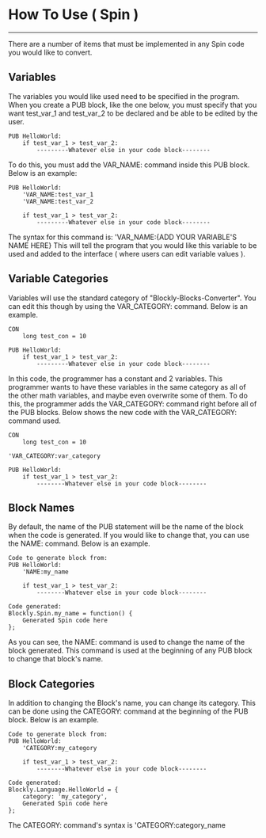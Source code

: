 # How To Use ( Spin )
----------------

There are a number of items that must be implemented in any Spin code you would like to convert.

## Variables
The variables you would like used need to be specified in the program. When you create a PUB block, like the one below, you must specify that you want test_var_1 and test_var_2 to be declared and be able to be edited by the user.

```
PUB HelloWorld:
    if test_var_1 > test_var_2:
        ---------Whatever else in your code block--------
```

To do this, you must add the VAR_NAME: command inside this PUB block. Below is an example:

```
PUB HelloWorld:
    'VAR_NAME:test_var_1
    'VAR_NAME:test_var_2

    if test_var_1 > test_var_2:
        ---------Whatever else in your code block--------
```

The syntax for this command is: 'VAR_NAME:{ADD YOUR VARIABLE'S NAME HERE}
This will tell the program that you would like this variable to be used and added to the interface ( where users can edit variable values ).

## Variable Categories
Variables will use the standard category of "Blockly-Blocks-Converter". You can edit this though by using the VAR_CATEGORY: command. Below is an example.

```
CON
    long test_con = 10

PUB HelloWorld:
    if test_var_1 > test_var_2:
        ---------Whatever else in your code block--------
```

In this code, the programmer has a constant and 2 variables. This programmer wants to have these variables in the same category as all of the other math variables, and maybe even overwrite some of them. To do this, the programmer adds the VAR_CATEGORY: command right before all of the PUB blocks. Below shows the new code with the VAR_CATEGORY: command used.

```
CON
    long test_con = 10

'VAR_CATEGORY:var_category

PUB HelloWorld:
    if test_var_1 > test_var_2:
        --------Whatever else in your code block--------
```

## Block Names
By default, the name of the PUB statement will be the name of the block when the code is generated. If you would like to change that, you can use the NAME: command. Below is an example.

```
Code to generate block from:
PUB HelloWorld:
    'NAME:my_name
    
    if test_var_1 > test_var_2:
        --------Whatever else in your code block--------

Code generated:
Blockly.Spin.my_name = function() {
    Generated Spin code here
};
```

As you can see, the NAME: command is used to change the name of the block generated. This command is used at the beginning of any PUB block to change that block's name.

## Block Categories
In addition to changing the Block's name, you can change its category. This can be done using the CATEGORY: command at the beginning of the PUB block. Below is an example.

```
Code to generate block from:
PUB HelloWorld:
    'CATEGORY:my_category

    if test_var_1 > test_var_2:
        --------Whatever else in your code block--------

Code generated:
Blockly.Language.HelloWorld = {
    category: 'my_category',
    Generated Spin code here
};
```

The CATEGORY: command's syntax is 'CATEGORY:category_name